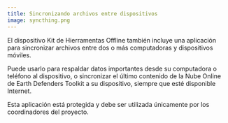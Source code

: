 ```yaml
---
title: Sincronizando archivos entre dispositivos
image: syncthing.png
---
```


El dispositivo Kit de Hierramentas Offline también incluye una aplicación para sincronizar archivos entre dos o más computadoras y dispositivos móviles.

<app-button :color="true" target="_self" link="apps/syncthing" text="Download Syncthing"></app-button>

<app-button localurl=":8082" text="Use Syncthing"></app-button>

Puede usarlo para respaldar datos importantes desde su computadora o teléfono al dispositivo, o sincronizar el último contenido de la <app-button :inline="true" localurl=":8086/all/docs.earthdefenderstoolkit.com/support-team/online-cloud">Nube Online de Earth Defenders Toolkit
</app-button> a su dispositivo, siempre que esté disponible Internet.

Esta aplicación está protegida y debe ser utilizada únicamente por los coordinadores del proyecto.

<app-button localurl=":8086/all/https://docs.earthdefenderstoolkit.com/device-usage/bundled-applications/content-syncronization" text="Read documentation"></app-button>

